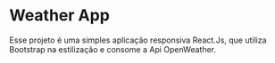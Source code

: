 # Weather App

Esse projeto é uma simples aplicação responsiva React.Js, que utiliza Bootstrap na estilização e consome a Api OpenWeather.